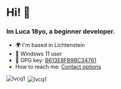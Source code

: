 <h1 align="left">Hi! 👋</h1>
<h3 align="left">Im Luca 18yo, a beginner developer.</h3>

* 🌍 I'm based in Lichtenstein
* :penguin: Windows 11 user
* :key: GPG key: [B613E8FB9BC34761](https://raw.githubusercontent.com/lvcq1/lvcq1/master/gpg.key)
* How to reach me: <a rel="me" href="https://lvcq1.github.io">Contact options</a>
<!-- - 📫 How to reach me: [me@lvcq.xyz](mailto:me@lvcq.xyz) -->
<p><img align="left" src="https://github-readme-stats.vercel.app/api/top-langs/?username=lvcq1&layout=compact&hide_border=true&theme=dark" alt="lvcq1" /></p>
<p>&nbsp;<img align="center" src="https://github-readme-stats.vercel.app/api?username=lvcq1&show_icons=true&hide_border=true&theme=dark" alt="lvcq1" /></p>
